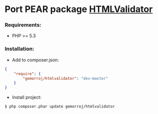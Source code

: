 # Port PEAR package [HTMLValidator](http://pear.php.net/package/Services_W3C_HTMLValidator)


### Requirements:

- PHP >= 5.3

### Installation:

- Add to composer.json:

```json
{
    "require": {
        "gemorroj/htmlvalidator": "dev-master"
    }
}
```
- Install project:

```bash
$ php composer.phar update gemorroj/htmlvalidator
```
